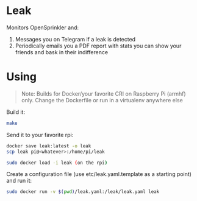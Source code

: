 # Leak

Monitors OpenSprinkler and:
1. Messages you on Telegram if a leak is detected 
2. Periodically emails you a PDF report with stats you can show your friends and bask in their indifference

# Using

> Note: Builds for Docker/your favorite CRI on Raspberry Pi (armhf) only. Change the Dockerfile or run in a virtualenv anywhere else

Build it:
```sh
make
```

Send it to your favorite rpi:
```sh
docker save leak:latest -o leak
scp leak pi@<whatever>:/home/pi/leak

sudo docker load -i leak (on the rpi)
```

Create a configuration file (use etc/leak.yaml.template as a starting point) and run it:
```sh
sudo docker run -v $(pwd)/leak.yaml:/leak/leak.yaml leak
```
